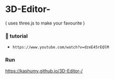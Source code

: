 # 3D-Editor-
( uses three.js to make your favourite )
### 🔔 tutorial
- `https://www.youtube.com/watch?v=dzeE45rEQlM `
### Run
https://kashumy.github.io/3D-Editor-/
